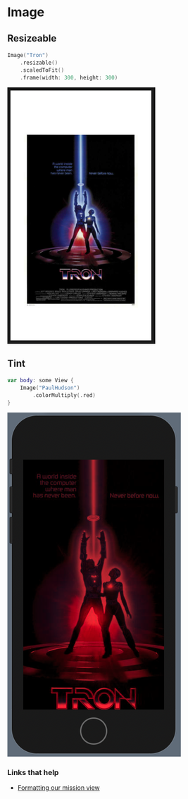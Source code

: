 # Image

## Resizeable

```swift
Image("Tron")
    .resizable()
    .scaledToFit()
    .frame(width: 300, height: 300)
```

![](images/1.png)

## Tint

```swift
var body: some View {
    Image("PaulHudson")
        .colorMultiply(.red)
}
```

![](images/2.png)

### Links that help

- [Formatting our mission view](https://www.hackingwithswift.com/books/ios-swiftui/formatting-our-mission-view)
